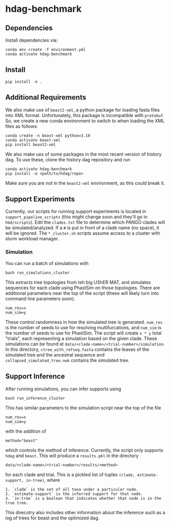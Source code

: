 # hdag-benchmark

## Dependencies

Install dependencies via:

    conda env create -f environment.yml
    conda activate hdag-benchmark


## Install

    pip install -e .


## Additional Requirements

We also make use of `beast2-xml`, a python package for loading fasta files into XML format.
Unfortunately, this package is incompatible with `protobuf`.
So, we create a new conda environment to switch to when loading the XML files as follows:

    conda create -n beast-xml python=3.10
    conda activate beast-xml
    pip install beast2-xml

We also make ues of some packages in the most recent version of history dag.
To use these, clone the history dag repository and run
    
    conda activate hdag-benchmark
    pip install -e <path/to/hdag/repo>
    
Make sure you are not in the `beast2-xml` environment, as this could break it.

## Support Experiments

Currently, our scripts for running support experiments is located in `support_pipeline_scripts`
(this might change soon and they'll go in `hbd/scripts`).
Edit the `clades.txt` file to determine which PANGO clades will be simulated/analyzed.
If a `#` is put in front of a clade name (no space), it will be ignored.
The `*_cluster.sh` scripts assume access to a cluster with slurm workload manager.

### Simulation

You can run a batch of simulations with 

    bash run_simulations_cluster

This extracts tree topologies from teh big UShER MAT, and simulates sequences for each clade using PhastSim on those topologies.
There are additional parameters near the top of the script (these will likely turn into command line parameters soon).

    num_res=x
    num_sim=y

These control randomness in how the simulated tree is generated.
`num_res` is the number of seeds to use for resolving multifurcations, and `num_sim` is the number of seeds to use for PhastSim.
The script will create `x * y` total "trials", each representing a simulation based on the given clade.
These simulations can be found at `data/<clade-name>/<trial-number>/simulation`.
In this directory, 
`ctree_with_refseq.fasta` contains the leaves of the simulated tree and the ancestral sequence and `collapsed_simulated_tree.nwk` contains the simulated tree.

## Support Inference

After running simulations, you can infer supports using 

    bash run_inference_cluster

This has similar parameters to the simulation script near the top of the file

    num_res=x
    num_sim=y

with the addition of

    method="beast"

which controls the method of inference. Currently, the script only supports `hdag` and `beast`.
This will produce a `results.pkl` in the directory

    data/<clade-name>/<trial-number>/results/<method>

for each clade and trial. This is a pickled list of tuples `(clade, estimate-support, in-tree)`, where

    1. `clade` is the set of all taxa under a particular node.
    2. `estimate-support` is the inferred support for that node.
    3. `in-tree` is a boolean that indicates whether that node is in the true tree.

This direcotry also includes other information about the inference such as a log of trees for beast and the optimized dag.